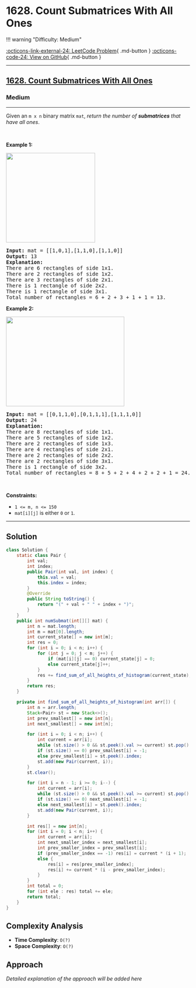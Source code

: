 # 1628. Count Submatrices With All Ones

!!! warning "Difficulty: Medium"

[:octicons-link-external-24: LeetCode Problem](https://leetcode.com/problems/count-submatrices-with-all-ones/){ .md-button }
[:octicons-code-24: View on GitHub](https://github.com/RAJ8664/Leetcode/tree/master/1628-count-submatrices-with-all-ones){ .md-button }

---

<h2><a href="https://leetcode.com/problems/count-submatrices-with-all-ones">1628. Count Submatrices With All Ones</a></h2><h3>Medium</h3><hr><p>Given an <code>m x n</code> binary matrix <code>mat</code>, <em>return the number of <strong>submatrices</strong> that have all ones</em>.</p>

<p>&nbsp;</p>
<p><strong class="example">Example 1:</strong></p>
<img alt="" src="https://assets.leetcode.com/uploads/2021/10/27/ones1-grid.jpg" style="width: 244px; height: 245px;" />
<pre>
<strong>Input:</strong> mat = [[1,0,1],[1,1,0],[1,1,0]]
<strong>Output:</strong> 13
<strong>Explanation:</strong> 
There are 6 rectangles of side 1x1.
There are 2 rectangles of side 1x2.
There are 3 rectangles of side 2x1.
There is 1 rectangle of side 2x2. 
There is 1 rectangle of side 3x1.
Total number of rectangles = 6 + 2 + 3 + 1 + 1 = 13.
</pre>

<p><strong class="example">Example 2:</strong></p>
<img alt="" src="https://assets.leetcode.com/uploads/2021/10/27/ones2-grid.jpg" style="width: 324px; height: 245px;" />
<pre>
<strong>Input:</strong> mat = [[0,1,1,0],[0,1,1,1],[1,1,1,0]]
<strong>Output:</strong> 24
<strong>Explanation:</strong> 
There are 8 rectangles of side 1x1.
There are 5 rectangles of side 1x2.
There are 2 rectangles of side 1x3. 
There are 4 rectangles of side 2x1.
There are 2 rectangles of side 2x2. 
There are 2 rectangles of side 3x1. 
There is 1 rectangle of side 3x2. 
Total number of rectangles = 8 + 5 + 2 + 4 + 2 + 2 + 1 = 24.
</pre>

<p>&nbsp;</p>
<p><strong>Constraints:</strong></p>

<ul>
	<li><code>1 &lt;= m, n &lt;= 150</code></li>
	<li><code>mat[i][j]</code> is either <code>0</code> or <code>1</code>.</li>
</ul>


---

## Solution

```java
class Solution {
    static class Pair {
        int val;
        int index;
        public Pair(int val, int index) {
            this.val = val;
            this.index = index;
        }
        @Override
        public String toString() {
            return "(" + val + " " + index + ")";
        }
    }
    public int numSubmat(int[][] mat) {
        int n = mat.length;
        int m = mat[0].length;
        int current_state[] = new int[m];
        int res = 0;
        for (int i = 0; i < n; i++) {
            for (int j = 0; j < m; j++) {
                if (mat[i][j] == 0) current_state[j] = 0;
                else current_state[j]++;
            }
            res += find_sum_of_all_heights_of_histogram(current_state);
        }
        return res;
    }

    private int find_sum_of_all_heights_of_histogram(int arr[]) {
        int n = arr.length;
        Stack<Pair> st = new Stack<>();
        int prev_smallest[] = new int[n];
        int next_smallest[] = new int[n];

        for (int i = 0; i < n; i++) {
            int current = arr[i];
            while (st.size() > 0 && st.peek().val >= current) st.pop();
            if (st.size() == 0) prev_smallest[i] = -1;
            else prev_smallest[i] = st.peek().index;
            st.add(new Pair(current, i));
        }
        st.clear();

        for (int i = n - 1; i >= 0; i--) {
            int current = arr[i];
            while (st.size() > 0 && st.peek().val >= current) st.pop();
            if (st.size() == 0) next_smallest[i] = -1;
            else next_smallest[i] = st.peek().index;
            st.add(new Pair(current, i));
        }

        int res[] = new int[n];
        for (int i = 0; i < n; i++) {
            int current = arr[i];
            int next_smaller_index = next_smallest[i];
            int prev_smaller_index = prev_smallest[i];
            if (prev_smaller_index == -1) res[i] = current * (i + 1);
            else {
                res[i] = res[prev_smaller_index];
                res[i] += current * (i - prev_smaller_index);
            }
        }
        int total = 0;
        for (int ele : res) total += ele;
        return total;
    }
}
```

## Complexity Analysis

- **Time Complexity**: `O(?)`
- **Space Complexity**: `O(?)`

## Approach

*Detailed explanation of the approach will be added here*

